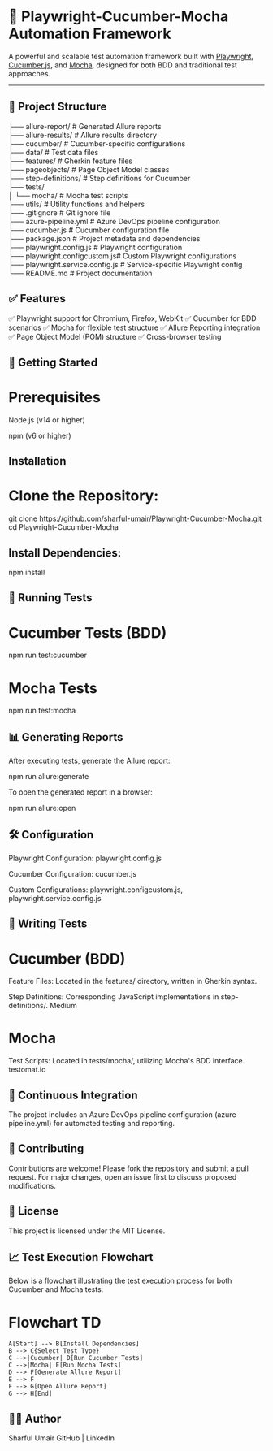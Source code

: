 
# 🚀 Playwright-Cucumber-Mocha Automation Framework

A powerful and scalable test automation framework built with [Playwright](https://playwright.dev/), [Cucumber.js](https://github.com/cucumber/cucumber-js), and [Mocha](https://mochajs.org/), designed for both BDD and traditional test approaches.

---

## 📁 Project Structure

├── allure-report/            # Generated Allure reports<br>
├── allure-results/           # Allure results directory<br>
├── cucumber/                 # Cucumber-specific configurations<br>
├── data/                     # Test data files<br>
├── features/                 # Gherkin feature files<br>
├── pageobjects/              # Page Object Model classes<br>
├── step-definitions/         # Step definitions for Cucumber<br>
├── tests/<br>
│   └── mocha/                # Mocha test scripts<br>
├── utils/                    # Utility functions and helpers<br>
├── .gitignore                # Git ignore file<br>
├── azure-pipeline.yml        # Azure DevOps pipeline configuration<br>
├── cucumber.js               # Cucumber configuration file<br>
├── package.json              # Project metadata and dependencies<br>
├── playwright.config.js      # Playwright configuration<br>
├── playwright.configcustom.js# Custom Playwright configurations<br>
├── playwright.service.config.js # Service-specific Playwright config<br>
└── README.md                 # Project documentation<br>



## ✅ Features
✅ Playwright support for Chromium, Firefox, WebKit
✅ Cucumber for BDD scenarios
✅ Mocha for flexible test structure
✅ Allure Reporting integration
✅ Page Object Model (POM) structure
✅ Cross-browser testing


## 🚀 Getting Started
# Prerequisites
Node.js (v14 or higher)

npm (v6 or higher)

## Installation
# Clone the Repository:

git clone https://github.com/sharful-umair/Playwright-Cucumber-Mocha.git
cd Playwright-Cucumber-Mocha

## Install Dependencies:

npm install

## 🧪 Running Tests
# Cucumber Tests (BDD)

npm run test:cucumber

# Mocha Tests

npm run test:mocha


## 📊 Generating Reports
After executing tests, generate the Allure report:

npm run allure:generate

To open the generated report in a browser:

npm run allure:open


## 🛠️ Configuration

Playwright Configuration: playwright.config.js

Cucumber Configuration: cucumber.js

Custom Configurations: playwright.configcustom.js, playwright.service.config.js


## 📄 Writing Tests

# Cucumber (BDD)
Feature Files: Located in the features/ directory, written in Gherkin syntax.

Step Definitions: Corresponding JavaScript implementations in step-definitions/.
Medium

# Mocha
Test Scripts: Located in tests/mocha/, utilizing Mocha's BDD interface.
testomat.io


## 🔄 Continuous Integration
The project includes an Azure DevOps pipeline configuration (azure-pipeline.yml) for automated testing and reporting.


## 🤝 Contributing
Contributions are welcome! Please fork the repository and submit a pull request. For major changes, open an issue first to discuss proposed modifications.


## 📄 License
This project is licensed under the MIT License.


## 📈 Test Execution Flowchart
Below is a flowchart illustrating the test execution process for both Cucumber and Mocha tests:


# Flowchart TD
    A[Start] --> B[Install Dependencies]
    B --> C{Select Test Type}
    C -->|Cucumber| D[Run Cucumber Tests]
    C -->|Mocha| E[Run Mocha Tests]
    D --> F[Generate Allure Report]
    E --> F
    F --> G[Open Allure Report]
    G --> H[End]


## 👨‍💻 Author
Sharful Umair
GitHub | LinkedIn
